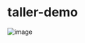 # taller-demo
![image](https://github.com/user-attachments/assets/3b844806-7aed-4067-a4eb-038d1af0049d)
